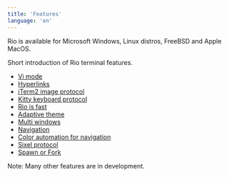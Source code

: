 ```yaml
---
title: 'Features'
language: 'en'
---
```


Rio is available for Microsoft Windows, Linux distros, FreeBSD and Apple MacOS.

Short introduction of Rio terminal features.

- [Vi mode](/docs/features/vi-mode)
- [Hyperlinks](/docs/features/hyperlinks)
- [iTerm2 image protocol](/docs/features/iterm2-image-protocol)
- [Kitty keyboard protocol](/docs/features/kitty-keyboard-protocol)
- [Rio is fast](/docs/features/rio-is-fast)
- [Adaptive theme](/docs/features/adaptive-theme)
- [Multi windows](/docs/features/multi-windows)
- [Navigation](/docs/config/navigation)
- [Color automation for navigation](/docs/features/color-automation-for-navigation)
- [Sixel protocol](/docs/features/sixel-protocol)
- [Spawn or Fork](/docs/features/spawn-or-fork)

Note: Many other features are in development.
